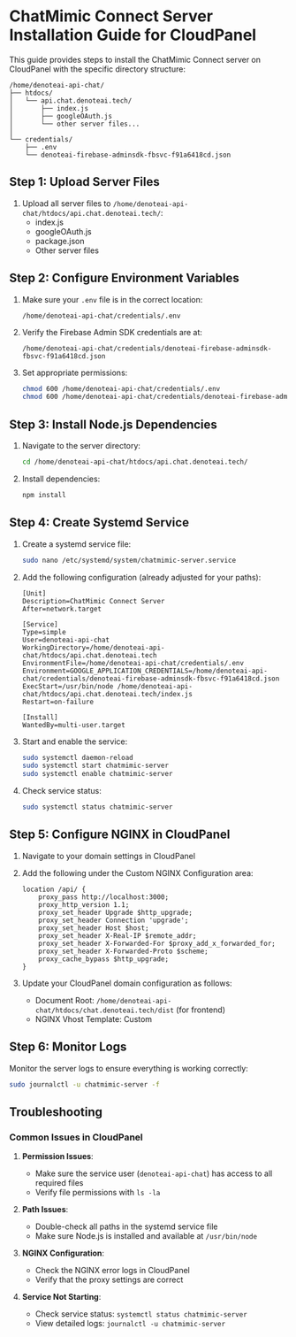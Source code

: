 # ChatMimic Connect Server Installation Guide for CloudPanel

This guide provides steps to install the ChatMimic Connect server on CloudPanel with the specific directory structure:

```
/home/denoteai-api-chat/
├── htdocs/
│   └── api.chat.denoteai.tech/
│       ├── index.js
│       ├── googleOAuth.js
│       └── other server files...
│
└── credentials/
    ├── .env
    └── denoteai-firebase-adminsdk-fbsvc-f91a6418cd.json
```

## Step 1: Upload Server Files

1. Upload all server files to `/home/denoteai-api-chat/htdocs/api.chat.denoteai.tech/`:
   - index.js
   - googleOAuth.js
   - package.json
   - Other server files

## Step 2: Configure Environment Variables

1. Make sure your `.env` file is in the correct location:
   ```
   /home/denoteai-api-chat/credentials/.env
   ```

2. Verify the Firebase Admin SDK credentials are at:
   ```
   /home/denoteai-api-chat/credentials/denoteai-firebase-adminsdk-fbsvc-f91a6418cd.json
   ```

3. Set appropriate permissions:
   ```bash
   chmod 600 /home/denoteai-api-chat/credentials/.env
   chmod 600 /home/denoteai-api-chat/credentials/denoteai-firebase-adminsdk-fbsvc-f91a6418cd.json
   ```

## Step 3: Install Node.js Dependencies

1. Navigate to the server directory:
   ```bash
   cd /home/denoteai-api-chat/htdocs/api.chat.denoteai.tech/
   ```

2. Install dependencies:
   ```bash
   npm install
   ```

## Step 4: Create Systemd Service

1. Create a systemd service file:
   ```bash
   sudo nano /etc/systemd/system/chatmimic-server.service
   ```

2. Add the following configuration (already adjusted for your paths):
   ```
   [Unit]
   Description=ChatMimic Connect Server
   After=network.target

   [Service]
   Type=simple
   User=denoteai-api-chat
   WorkingDirectory=/home/denoteai-api-chat/htdocs/api.chat.denoteai.tech
   EnvironmentFile=/home/denoteai-api-chat/credentials/.env
   Environment=GOOGLE_APPLICATION_CREDENTIALS=/home/denoteai-api-chat/credentials/denoteai-firebase-adminsdk-fbsvc-f91a6418cd.json
   ExecStart=/usr/bin/node /home/denoteai-api-chat/htdocs/api.chat.denoteai.tech/index.js
   Restart=on-failure

   [Install]
   WantedBy=multi-user.target
   ```

3. Start and enable the service:
   ```bash
   sudo systemctl daemon-reload
   sudo systemctl start chatmimic-server
   sudo systemctl enable chatmimic-server
   ```

4. Check service status:
   ```bash
   sudo systemctl status chatmimic-server
   ```

## Step 5: Configure NGINX in CloudPanel

1. Navigate to your domain settings in CloudPanel

2. Add the following under the Custom NGINX Configuration area:

   ```nginx
   location /api/ {
       proxy_pass http://localhost:3000;
       proxy_http_version 1.1;
       proxy_set_header Upgrade $http_upgrade;
       proxy_set_header Connection 'upgrade';
       proxy_set_header Host $host;
       proxy_set_header X-Real-IP $remote_addr;
       proxy_set_header X-Forwarded-For $proxy_add_x_forwarded_for;
       proxy_set_header X-Forwarded-Proto $scheme;
       proxy_cache_bypass $http_upgrade;
   }
   ```

3. Update your CloudPanel domain configuration as follows:
   - Document Root: `/home/denoteai-api-chat/htdocs/chat.denoteai.tech/dist` (for frontend)
   - NGINX Vhost Template: Custom

## Step 6: Monitor Logs

Monitor the server logs to ensure everything is working correctly:

```bash
sudo journalctl -u chatmimic-server -f
```

## Troubleshooting

### Common Issues in CloudPanel

1. **Permission Issues**:
   - Make sure the service user (`denoteai-api-chat`) has access to all required files
   - Verify file permissions with `ls -la`

2. **Path Issues**:
   - Double-check all paths in the systemd service file
   - Make sure Node.js is installed and available at `/usr/bin/node`

3. **NGINX Configuration**:
   - Check the NGINX error logs in CloudPanel
   - Verify that the proxy settings are correct

4. **Service Not Starting**:
   - Check service status: `systemctl status chatmimic-server`
   - View detailed logs: `journalctl -u chatmimic-server` 